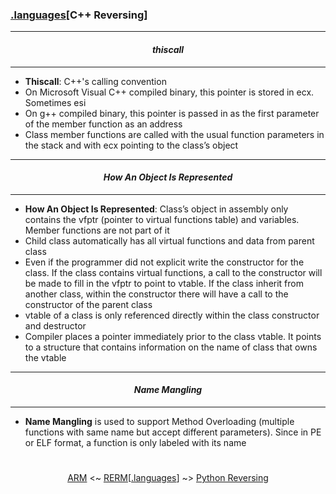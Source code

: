 ### [.languages](languages.md)[__C++ Reversing__]

---
#### *<p align='center'> thiscall </p>*
---
* __Thiscall__: C++'s calling convention
* On Microsoft Visual C++ compiled binary, this pointer is stored in ecx. Sometimes esi 
* On g++ compiled binary, this pointer is passed in as the first parameter of the member function as an address 
* Class member functions are called with the usual function parameters in the stack and with ecx pointing to the class’s object 

---
#### *<p align='center'> How An Object Is Represented </p>*
---
* __How An Object Is Represented__: Class’s object in assembly only contains the vfptr (pointer to virtual functions table) and variables. Member functions are not part of it
* Child class automatically has all virtual functions and data from parent class
* Even if the programmer did not explicit write the constructor for the class. If the class contains virtual functions, a call to the constructor will be made to fill in the vfptr to point to vtable. If the class inherit from another class, within the constructor there will have a call to the constructor of the parent class  
* vtable of a class is only referenced directly within the class constructor and destructor
* Compiler places a pointer immediately prior to the class vtable. It points to a structure that contains information on the name of class that owns the vtable

---
#### *<p align='center'> Name Mangling </p>*
---
* __Name Mangling__ is used to support Method Overloading (multiple functions with same name but accept different parameters). Since in PE or ELF format, a function is only labeled with its name

#
<p align='center'><a href="/contents/instruction-sets/ARM.md">ARM</a> <~ <a href="/README.md#table-of-contents">RERM</a>[<a href="languages.md">.languages</a>] ~> <a href="Python_Reversing.md">Python Reversing</a></p>

